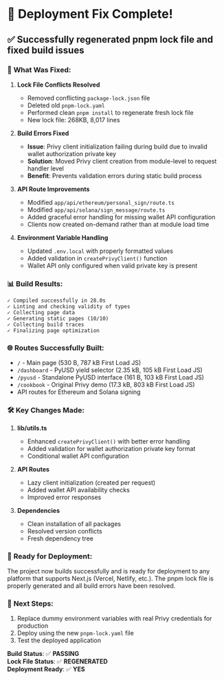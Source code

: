 # 🚀 Deployment Fix Complete!

## ✅ **Successfully regenerated pnpm lock file and fixed build issues**

### 🔧 **What Was Fixed:**

1. **Lock File Conflicts Resolved**
   - Removed conflicting `package-lock.json` file
   - Deleted old `pnpm-lock.yaml` 
   - Performed clean `pnpm install` to regenerate fresh lock file
   - New lock file: 268KB, 8,017 lines

2. **Build Errors Fixed**
   - **Issue**: Privy client initialization failing during build due to invalid wallet authorization private key
   - **Solution**: Moved Privy client creation from module-level to request handler level
   - **Benefit**: Prevents validation errors during static build process

3. **API Route Improvements**
   - Modified `app/api/ethereum/personal_sign/route.ts`
   - Modified `app/api/solana/sign_message/route.ts`
   - Added graceful error handling for missing wallet API configuration
   - Clients now created on-demand rather than at module load time

4. **Environment Variable Handling**
   - Updated `.env.local` with properly formatted values
   - Added validation in `createPrivyClient()` function
   - Wallet API only configured when valid private key is present

### 📊 **Build Results:**

```
✓ Compiled successfully in 28.0s
✓ Linting and checking validity of types
✓ Collecting page data
✓ Generating static pages (10/10)
✓ Collecting build traces
✓ Finalizing page optimization
```

### 🌐 **Routes Successfully Built:**

- `/` - Main page (530 B, 787 kB First Load JS)
- `/dashboard` - PyUSD yield selector (2.35 kB, 105 kB First Load JS)
- `/pyusd` - Standalone PyUSD interface (161 B, 103 kB First Load JS)
- `/cookbook` - Original Privy demo (17.3 kB, 803 kB First Load JS)
- API routes for Ethereum and Solana signing

### 🛠 **Key Changes Made:**

1. **lib/utils.ts**
   - Enhanced `createPrivyClient()` with better error handling
   - Added validation for wallet authorization private key format
   - Conditional wallet API configuration

2. **API Routes**
   - Lazy client initialization (created per request)
   - Added wallet API availability checks
   - Improved error responses

3. **Dependencies**
   - Clean installation of all packages
   - Resolved version conflicts
   - Fresh dependency tree

### 🚀 **Ready for Deployment:**

The project now builds successfully and is ready for deployment to any platform that supports Next.js (Vercel, Netlify, etc.). The pnpm lock file is properly generated and all build errors have been resolved.

### 📝 **Next Steps:**

1. Replace dummy environment variables with real Privy credentials for production
2. Deploy using the new `pnpm-lock.yaml` file
3. Test the deployed application

**Build Status**: ✅ **PASSING**  
**Lock File Status**: ✅ **REGENERATED**  
**Deployment Ready**: ✅ **YES**